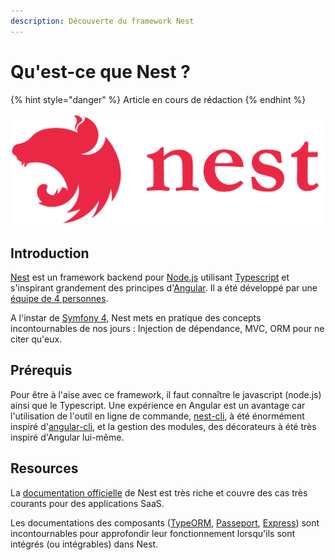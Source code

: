 ```yaml
---
description: Découverte du framework Nest
---
```


# Qu'est-ce que Nest ?

{% hint style="danger" %}
Article en cours de rédaction
{% endhint %}

![](.gitbook/assets/nest.svg)

## Introduction

[Nest](https://nestjs.com/) est un framework backend pour [Node.js](https://nodejs.org/en/) utilisant [Typescript](https://www.typescriptlang.org/) et s'inspirant grandement des principes d'[Angular](https://angular.io/). Il a été développé par une [équipe de 4 personnes](https://github.com/orgs/nestjs/people).

A l'instar de [Symfony 4](https://symfony.com/4), Nest mets en pratique des concepts incontournables de nos jours : Injection de dépendance, MVC, ORM pour ne citer qu'eux.

## Prérequis

Pour être à l'aise avec ce framework, il faut connaître le javascript \(node.js\) ainsi que le Typescript. Une expérience en Angular est un avantage car l'utilisation de l'outil en ligne de commande, [nest-cli](https://github.com/nestjs/nest-cli), à été énormément inspiré d'[angular-cli](https://cli.angular.io/), et la gestion des modules, des décorateurs à été très inspiré d'Angular lui-même.

## Resources

La [documentation officielle](https://docs.nestjs.com/) de Nest est très riche et couvre des cas très courants pour des applications SaaS.

Les documentations des composants \([TypeORM](http://typeorm.io), [Passeport](http://www.passportjs.org/docs/authenticate/), [Express](https://expressjs.com/fr/starter/installing.html)\) sont incontournables pour approfondir leur fonctionnement lorsqu'ils sont intégrés \(ou intégrables\) dans Nest.

